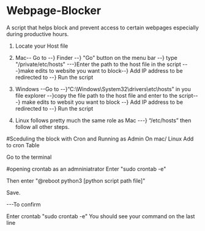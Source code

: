# Webpage-Blocker
A script that helps block and prevent access to certain webpages especially during productive hours.


1. Locate your Host file

2. Mac-- Go to --} Finder --} "Go" button on the menu bar --} type "/private/etc/hosts" ---}Enter the path to the host file in the script ---}make edits to website you want to block--} 
Add IP address to be redirected to --} Run the script

3. Windows --Go to --}“C:\Windows\System32\drivers\etc\hosts” in you file explorer --}copy the file path to the host file and enter to the script---} make edits to websit you want to block --}
Add IP address to be redirected to --} Run the script
 
 4. Linux follows pretty much the same role as Mac ---} “/etc/hosts” then follow all other steps.
 
 #Sceduling the block with Cron and Running as Admin
 On mac/ Linux
 Add to cron Table
 
 Go to the terminal
 
 #opening crontab as an admniniatrator 
 Enter "sudo crontab -e"
 
 Then enter
 "@reboot python3 [python script path file]"
 
 Save.
 
 ---To confirm
 
 Enter crontab "sudo crontab -e"
 You should see your command on the last line